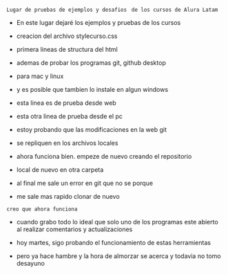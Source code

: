 
``` Lugar de pruebas de ejemplos y desafios  ```
``` de los cursos de Alura Latam  ```

- En este lugar dejaré los ejemplos y pruebas de los cursos
- creacion del archivo stylecurso.css
- primera lineas de structura del html
- ademas de probar los programas git, github desktop 
- para mac y linux
- y es posible que tambien lo instale en algun windows
  
- esta linea es de prueba desde web

- esta otra linea de prueba desde el pc

- estoy probando que las modificaciones en la web git 
- se repliquen en los archivos locales 

- ahora funciona bien.  empeze de nuevo creando el repositorio
- local de nuevo en otra carpeta

- al  final me sale un error en git que no se porque
- me sale mas rapido clonar de nuevo

``` creo que ahora funciona ```   
- cuando grabo todo lo ideal que solo uno de los programas este abierto al realizar comentarios y actualizaciones

- hoy martes, sigo probando el funcionamiento de estas herramientas
- pero ya hace hambre y la hora de almorzar  se acerca y todavia no tomo desayuno

